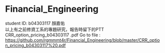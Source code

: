 # Financial_Engineering
student ID: b04303117  顏嘉佑   
以上有之前修資工系的專題研究，報告時留下的PTT   
CRR_option_pricing_b04303117 .pdf
Go to file : https://github.com/rgmmmt4r/Financial_Engineering/blob/master/CRR_option_pricing_b04303117%20.pdf  
   
